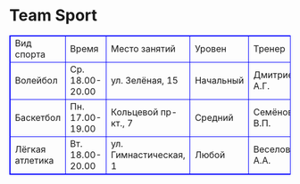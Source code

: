
<html>
    <h1>Team Sport</h1>
    <table style="border:1px solid blue;">
        <tr>
            <td style="border:1px solid blue;">Вид спорта</td>
            <td style="border:1px solid blue;">Время</td>
            <td style="border:1px solid blue;">Место занятий</td>
            <td style="border:1px solid blue;">Уровен</td>
            <td style="border:1px solid blue;">Тренер</td>
        </tr>
        <tr>
            <td style="border:1px solid blue;">Волейбол</td>
            <td style="border:1px solid blue;">Ср. 18.00-20.00</td>
            <td style="border:1px solid blue;">ул. Зелёная, 15</td>
            <td style="border:1px solid blue;">Начальный</td>
            <td style="border:1px solid blue;">Дмитриев А.Г.</td>
        </tr>
        <tr>
            <td style="border:1px solid blue;">Баскетбол</td>
            <td style="border:1px solid blue;">Пн. 17.00-19.00</td>
            <td style="border:1px solid blue;">Кольцевой пр-кт., 7</td>
            <td style="border:1px solid blue;">Средний</td>
            <td style="border:1px solid blue;">Семёнов В.П.</td>
        </tr>
        <tr>
            <td style="border:1px solid blue;">Лёгкая атлетика</td>
            <td style="border:1px solid blue;">Вт. 18.00-20.00</td>
            <td style="border:1px solid blue;">ул. Гимнастическая, 1</td>
            <td style="border:1px solid blue;">Любой</td>
            <td style="border:1px solid blue;">Веселова А.А.</td>
        </tr>
    </table>
</html>
